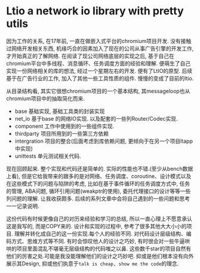 # Ltio  a network io library with pretty utils



因为工作的关系, 在17年前, 一直在做嵌入式平台的chromium项目开发. 没有接触过网络开发相关东西, 机缘巧合的因素加入了现在的公司从事广告引擎的开发工作, 才开始真正的了解网络. 在阅读了现公司网络底层的实现之后, 基于自己在chromium平台中多线程、消息循环、任务调度方面的经验和理解. 便萌生了自己实现一份网络相关的库的想法, 经过一个星期左右的开发. 便有了LtIO的原型. 后续基于在广告行业的工作, 加入了其他一些工具性质的组件. 慢慢的变成了目前的ltio. 



从目录结构看, 其实它很想chromium项目的一个基本结构, 其messageloop也从chromium项目中的抽取简化而来. 

-  base 基础实现, 基础工具类的封装实现
- net_io 基于base 的网络IO实现. 以及配套的一些列Router/Codec实现.
- component 工作中使用到的一些组件实现. 
- thirdparty    项目所用到的一些第三方依赖
- intergration 项目的整合(后面考虑到库依赖问题, 更倾向于在另一个项目ltapp中实现)
- unittests       单元测试相关代码.

现在回顾起来. 整个实现和代码还是简单的. 实际的性能也不错.(至少从bench数据上看), 但是它给我带来的跟多的是对网络、任务调度、coroutine、设计模式以及在这些模式下的问题与陷阱的考虑, 比如在基于事件循环的任务调度方式中, 任务的管理, ABA问题, 循环引用问题(weakptr的使用), 委托代理接口的设计等等一些列问题的理解. 让我收获颇多. 后续的系列文章中会将自己遇到的一些问题和思考一一记录说明.

这份代码有时候更像自己的对历来经验和学习的总结, 所以一直心理上不愿意承认这是我写的, 而是COPY来的. 设计和实现的过程中, 参考了很多其他大大小小的项目. 理解并转化成自己的这一份实现.每个人的经验不同. 对代码设计层级结构、编码方式、思维方式等不同. 有时会惊叹他人的设计之巧妙, 有时很会对一些牛逼哄哄的项目里面混乱不堪毫无层级结构的代码嗤之以鼻. 这些数千star的项目自然有他们的厉害之处.可能是我没能理解他们的设计之巧妙吧. 抑或是他们根本没有向外展示其Design, 抑或他们执意于`talk is cheap, show me the code`的理念. 

